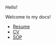 Hello!

Welcome to my docs!

* [Resume](https://iamsh4shank.github.io/docs/resume.pdf)
* [CV](https://iamsh4shank.github.io/docs/cv.pdf)
* [SOP](https://iamsh4shank.github.io/docs/sop.pdf)
